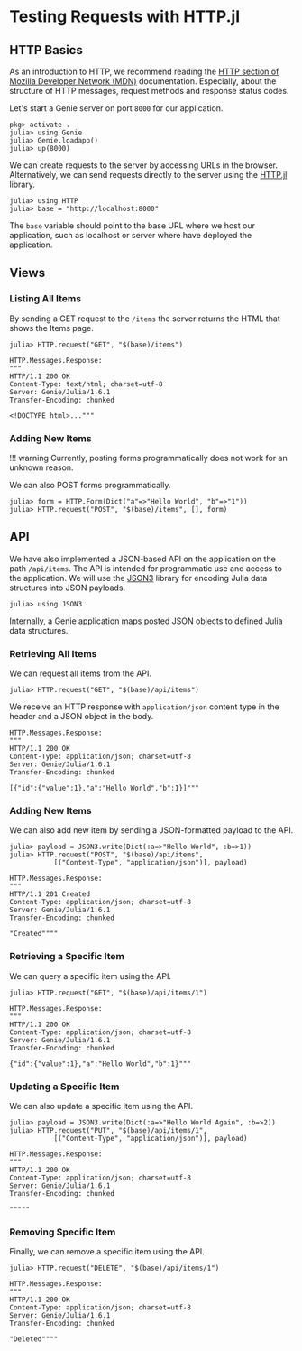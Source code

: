 # Testing Requests with HTTP.jl
## HTTP Basics
As an introduction to HTTP, we recommend reading the [HTTP section of Mozilla Developer Network (MDN)](https://developer.mozilla.org/en-US/docs/Web/HTTP) documentation. Especially, about the structure of HTTP messages, request methods and response status codes.

Let's start a Genie server on port `8000` for our application.

```julia-repl
pkg> activate .
julia> using Genie
julia> Genie.loadapp()
julia> up(8000)
```

We can create requests to the server by accessing URLs in the browser. Alternatively, we can send requests directly to the server using the [HTTP.jl](https://github.com/JuliaWeb/HTTP.jl) library.

```julia-repl
julia> using HTTP
julia> base = "http://localhost:8000"
```

The `base` variable should point to the base URL where we host our application, such as localhost or server where have deployed the application.


## Views
### Listing All Items
By sending a GET request to the `/items` the server returns the HTML that shows the Items page.

```julia-repl
julia> HTTP.request("GET", "$(base)/items")
```

```
HTTP.Messages.Response:
"""
HTTP/1.1 200 OK
Content-Type: text/html; charset=utf-8
Server: Genie/Julia/1.6.1
Transfer-Encoding: chunked

<!DOCTYPE html>..."""
```

### Adding New Items
!!! warning
    Currently, posting forms programmatically does not work for an unknown reason.

We can also POST forms programmatically.

```julia-repl
julia> form = HTTP.Form(Dict("a"=>"Hello World", "b"=>"1"))
julia> HTTP.request("POST", "$(base)/items", [], form)
```


## API
We have also implemented a JSON-based API on the application on the path `/api/items`. The API is intended for programmatic use and access to the application. We will use the [JSON3](https://github.com/quinnj/JSON3.jl) library for encoding Julia data structures into JSON payloads.

```julia-repl
julia> using JSON3
```

Internally, a Genie application maps posted JSON objects to defined Julia data structures.

### Retrieving All Items
We can request all items from the API.

```julia-repl
julia> HTTP.request("GET", "$(base)/api/items")
```

We receive an HTTP response with `application/json` content type in the header and a JSON object in the body.

```
HTTP.Messages.Response:
"""
HTTP/1.1 200 OK
Content-Type: application/json; charset=utf-8
Server: Genie/Julia/1.6.1
Transfer-Encoding: chunked

[{"id":{"value":1},"a":"Hello World","b":1}]"""
```

### Adding New Items
We can also add new item by sending a JSON-formatted payload to the API.

```julia-repl
julia> payload = JSON3.write(Dict(:a=>"Hello World", :b=>1))
julia> HTTP.request("POST", "$(base)/api/items",
           [("Content-Type", "application/json")], payload)
```

```
HTTP.Messages.Response:
"""
HTTP/1.1 201 Created
Content-Type: application/json; charset=utf-8
Server: Genie/Julia/1.6.1
Transfer-Encoding: chunked

"Created""""
```

### Retrieving a Specific Item
We can query a specific item using the API.

```julia-repl
julia> HTTP.request("GET", "$(base)/api/items/1")
```

```
HTTP.Messages.Response:
"""
HTTP/1.1 200 OK
Content-Type: application/json; charset=utf-8
Server: Genie/Julia/1.6.1
Transfer-Encoding: chunked

{"id":{"value":1},"a":"Hello World","b":1}"""
```

### Updating a Specific Item
We can also update a specific item using the API.

```julia-repl
julia> payload = JSON3.write(Dict(:a=>"Hello World Again", :b=>2))
julia> HTTP.request("PUT", "$(base)/api/items/1",
           [("Content-Type", "application/json")], payload)
```

```
HTTP.Messages.Response:
"""
HTTP/1.1 200 OK
Content-Type: application/json; charset=utf-8
Server: Genie/Julia/1.6.1
Transfer-Encoding: chunked

"""""
```

### Removing Specific Item
Finally, we can remove a specific item using the API.

```julia-repl
julia> HTTP.request("DELETE", "$(base)/api/items/1")
```

```
HTTP.Messages.Response:
"""
HTTP/1.1 200 OK
Content-Type: application/json; charset=utf-8
Server: Genie/Julia/1.6.1
Transfer-Encoding: chunked

"Deleted""""
```
